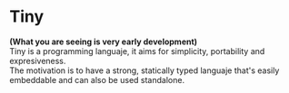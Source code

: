 # Tiny

**(What you are seeing is very early development)**  
Tiny is a programming languaje, it aims for simplicity, portability and expresiveness.  
The motivation is to have a strong, statically typed languaje that's easily embeddable and can also be used standalone.
